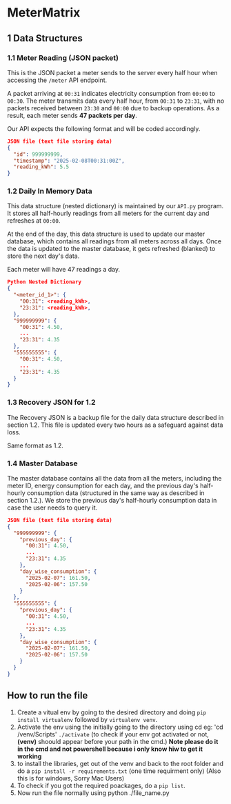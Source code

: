 # MeterMatrix

## 1 Data Structures

### 1.1 Meter Reading (JSON packet)
This is the JSON packet a meter sends to the server every half hour when accessing the `/meter` API endpoint.  

A packet arriving at `00:31` indicates electricity consumption from `00:00` to `00:30`. The meter transmits data every half hour, from `00:31` to `23:31`, with no packets received between `23:30` and `00:00` due to backup operations. As a result, each meter sends **47 packets per day**.  

Our API expects the following format and will be coded accordingly.

```json
JSON file (text file storing data)
{
  "id": 999999999,
  "timestamp": "2025-02-08T00:31:00Z",
  "reading_kWh": 5.5
}
```

### 1.2 Daily In Memory Data
This data structure (nested dictionary) is maintained by our `API.py` program. It stores all half-hourly readings from all meters for the current day and refreshes at `00:00`.  

At the end of the day, this data structure is used to update our master database, which contains all readings from all meters across all days. Once the data is updated to the master database, it gets refreshed (blanked) to store the next day's data.

Each meter will have 47 readings a day.

```json
Python Nested Dictionary
{
  "<meter_id_1>": {
    "00:31": <reading_kWh>,
    "23:31": <reading_kWh>,
  },
  "999999999": {
    "00:31": 4.50,
    ...
    "23:31": 4.35
  },
  "555555555": {
    "00:31": 4.50,
    ...
    "23:31": 4.35
  }
}
```

### 1.3 Recovery JSON for 1.2
The Recovery JSON is a backup file for the daily data structure described in section 1.2. This file is updated every two hours as a safeguard against data loss.

Same format as 1.2.

### 1.4 Master Database
The master database contains all the data from all the meters, including the meter ID, energy consumption for each day, and the previous day's half-hourly consumption data (structured in the same way as described in section 1.2.). We store the previous day's half-hourly consumption data in case the user needs to query it.
```json
JSON file (text file storing data)
{
  "999999999": {
    "previous_day": {
      "00:31": 4.50,
      ...
      "23:31": 4.35
    },
    "day_wise_consumption": {
      "2025-02-07": 161.50,
      "2025-02-06": 157.50
    }
  },
  "555555555": {
    "previous_day": {
      "00:31": 4.50,
      ...
      "23:31": 4.35
    },
    "day_wise_consumption": {
      "2025-02-07": 161.50,
      "2025-02-06": 157.50
    }
  }
}
```



## How to run the file
1. Create a vitual env by going to the desired directory and doing `pip install virtualenv` followed by `virtualenv venv`.
2. Activate the env using the initially going to the directory using cd
    eg: 'cd <location to git repo>/venv/Scripts'
    `./activate` 
    (to check if your env  got activated or not, **(venv)** shoould appear before your path in the cmd.)
    **Note please do it in the cmd and not powershell because i only know hiw to get it working**
3. to install the libraries, get out of the venv and back to the root folder and do a `pip install -r requirements.txt` (one time requirment only)
    (Also this is for windows, Sorry Mac Users)
4. To check if you got the required poackages, do a `pip list`.
5. Now run the file normally using python ./file_name.py


